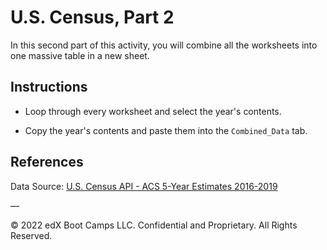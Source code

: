 # U.S. Census, Part 2

In this second part of this activity, you will combine all the worksheets into one massive table in a new sheet.

## Instructions

* Loop through every worksheet and select the year's contents.

* Copy the year's contents and paste them into the `Combined_Data` tab.

## References

Data Source: [U.S. Census API - ACS 5-Year Estimates 2016-2019](https://www.census.gov/data/developers/data-sets/census-microdata-api.ACS_5-Year_PUMS.html)

—

© 2022 edX Boot Camps LLC. Confidential and Proprietary. All Rights Reserved.
